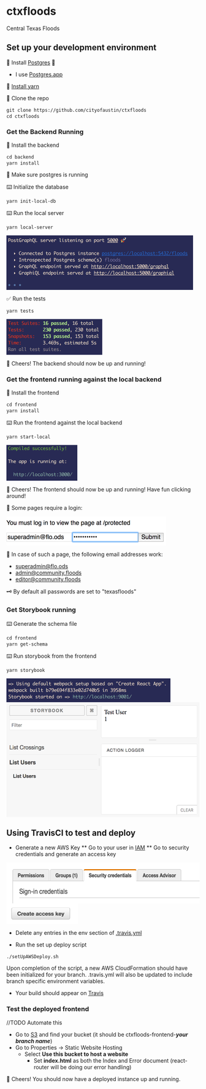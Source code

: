 # ctxfloods
Central Texas Floods

## Set up your development environment
💾 Install [Postgres](https://www.postgresql.org/) 🐘
  *  I use [Postgres.app](http://postgresapp.com/)

💾 [Install yarn](https://yarnpkg.com/en/docs/install) 

👯 Clone the repo
```
git clone https://github.com/cityofaustin/ctxfloods
cd ctxfloods
```
### Get the Backend Running
💾 Install the backend
```
cd backend
yarn install
```
🐘  Make sure postgres is running

⌨️ Initialize the database
```
yarn init-local-db
```

⌨️ Run the local server
```
yarn local-server
```
<img src="/README/localserverrunning.png" align="middle" height="142" >

✅ Run the tests
```
yarn tests
```
<img src="/README/backendtestspassed.png" align="middle" height="93" >

🍻 Cheers! The backend should now be up and running!
### Get the frontend running against the local backend
💾 Install the frontend
```
cd frontend
yarn install
```
⌨️ Run the frontend against the local backend
```
yarn start-local
```
<img src="/README/localfrontendrunning.png" align="middle" height="93" >

🥂 Cheers! The frontend should now be up and running! Have fun clicking around!

🔑 Some pages require a login:

<img src="/README/logintofrontend.png" align="middle" height="76" >

📧 In case of such a page, the following email addresses work:
* superadmin@flo.ods
* admin@community.floods
* editor@community.floods

 🗝 By default all passwords are set to "texasfloods"

### Get Storybook running
⌨️ Generate the schema file
```
cd frontend
yarn get-schema
```

⌨️ Run storybook from the frontend
```
yarn storybook
```
<img src="/README/storybookrunning.png" align="middle" height="62" >
<img src="/README/storybookscreeny.png" align="middle" height="299" >

## Using TravisCI to test and deploy
* Generate a new AWS Key
** Go to your user in [IAM](https://console.aws.amazon.com/iam/home#/users)
** Go to security credentials and generate an access key
<img src="/README/securitycredentials.png" align="middle" height="106" >
<img src="/README/createaccesskey.png" align="middle" height="54" >

* Delete any entries in the env section of [.travis.yml](.travis.yml)

* Run the set up deploy script
```
./setUpAWSDeploy.sh
```
Upon completion of the script, a new AWS CloudFormation should have been initialized for your branch. .travis.yml will also be updated to include branch specific environment variables.

* Your build should appear on [Travis](https://travis-ci.org/)

### Test the deployed frontend
//TODO Automate this
* Go to [S3](https://console.aws.amazon.com/s3/) and find your bucket (it should be ctxfloods-frontend-***your branch name***)
* Go to Properties -> Static Website Hosting
  * Select **Use this bucket to host a website**
    * Set **index.html** as both the Index and Error document (react-router will be doing our error handling)

🍾 Cheers! You should now have a deployed instance up and running.
